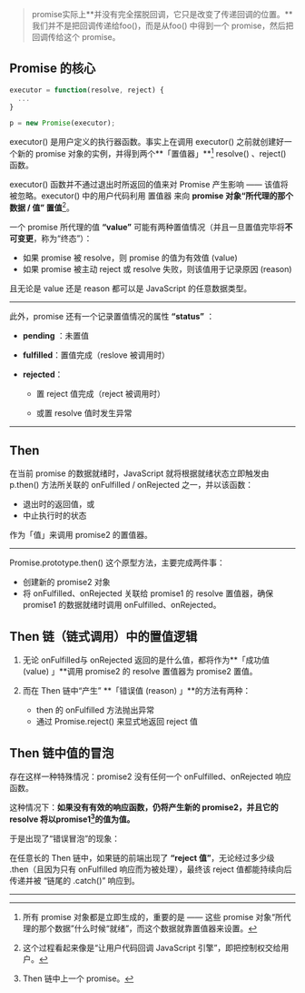 > promise实际上**并没有完全摆脱回调，它只是改变了传递回调的位置。**我们并不是把回调传递给foo()，而是从foo() 中得到一个 promise，然后把回调传给这个 promise。

## Promise 的核心

~~~js
executor = function(resolve, reject) {
  ...
}

p = new Promise(executor);
~~~

executor() 是用户定义的执行器函数。事实上在调用 executor() 之前就创建好一个新的 promise 对象的实例，并得到两个**「置值器」**[^1] resolve() 、reject() 函数。

executor() 函数并不通过退出时所返回的值来对 Promise 产生影响 —— 该值将被忽略。executor() 中的用户代码利用 置值器 来向 **promise 对象“所代理的那个数据 / 值” 置值**[^2]。

一个 promise 所代理的值 **“value”** 可能有两种置值情况（并且一旦置值完毕将**不可变更**，称为“终态”）：

+ 如果 promise 被 resolve，则 promise 的值为有效值 (value)
+ 如果 promise 被主动 reject 或 resolve 失败，则该值用于记录原因 (reason)

且无论是 value 还是 reason 都可以是 JavaScript 的任意数据类型。

---------------

此外，promise 还有一个记录置值情况的属性 **“status”** ：

+ **pending** ：未置值

+ **fulfilled**：置值完成（reslove 被调用时）

+ **rejected**： 

  + 置 reject 值完成（reject 被调用时）

  + 或置 resolve 值时发生异常



----------------

## Then

在当前 promise 的数据就绪时，JavaScript 就将根据就绪状态立即触发由 p.then() 方法所关联的 onFulfilled / onRejected 之一，并以该函数：

+ 退出时的返回值，或
+ 中止执行时的状态

作为「值」来调用 promise2 的置值器。

-----------------

Promise.prototype.then() 这个原型方法，主要完成两件事：

+ 创建新的 promise2 对象
+ 将 onFulfilled、onRejected 关联给 promise1 的 resolve 置值器，确保 promise1 的数据就绪时调用 onFulfilled、onRejected。



## Then 链（链式调用）中的置值逻辑

1. 无论 onFulfilled与 onRejected 返回的是什么值，都将作为**「成功值 (value) 」**调用 promise2 的 resolve 置值器为 promise2 置值。

2. 而在 Then 链中“产生” **「错误值 (reason) 」**的方法有两种：
   + then 的 onFulfilled 方法抛出异常
   + 通过 Promise.reject() 来显式地返回 reject 值



## Then 链中值的冒泡

存在这样一种特殊情况：promise2 没有任何一个 onFulfilled、onRejected 响应函数。

这种情况下：**如果没有有效的响应函数，仍将产生新的 promise2，并且它的 resolve 将以promise1[^3]的值为值。**

于是出现了“错误冒泡”的现象：

在任意长的 Then 链中，如果链的前端出现了 **“reject 值”**，无论经过多少级 .then（且因为只有 onFulfilled 响应而为被处理），最终该 reject 值都能持续向后传递并被 “链尾的 .catch()” 响应到。



-----------





























[^1]: 所有 promise 对象都是立即生成的，重要的是 —— 这些 promise 对象“所代理的那个数据”什么时候“就绪”，而这个数据就靠置值器来设置。
[^2]: 这个过程看起来像是“让用户代码回调 JavaScript 引擎”，即把控制权交给用户。
[^3]: Then 链中上一个 promise。

